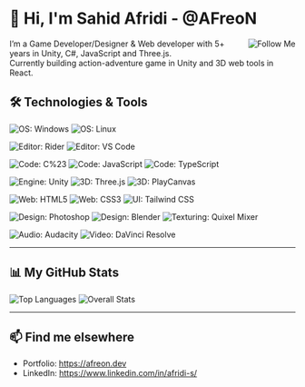 <!-- ABout Me -->
# 👋 Hi, I'm Sahid Afridi - @AFreoN

<a href="https://github.com/AFreoN">
  <img align="right" alt="Follow Me" src="https://img.shields.io/github/followers/AFreoN?label=Follow&style=social" />
</a>

I’m a Game Developer/Designer & Web developer with 5+ years in Unity, C#, JavaScript and Three.js.  
Currently building action-adventure game in Unity and 3D web tools in React.

<!-- Tools -->
## 🛠 Technologies & Tools

<!-- OS -->
![OS: Windows](https://img.shields.io/badge/OS-Windows-0078D6?logo=windows&logoColor=white)
![OS: Linux](https://img.shields.io/badge/OS-Linux-000000?logo=linux&logoColor=white)

<!-- Editors -->
![Editor: Rider](https://img.shields.io/badge/Editor-Rider-000000?logo=jetbrains-rider&logoColor=white)
![Editor: VS Code](https://img.shields.io/badge/Editor-VS%20Code-007ACC?logo=visual-studio-code&logoColor=white)

<!-- Coding -->
![Code: C%23](https://img.shields.io/badge/Code-C%23-239120?logo=c-sharp&logoColor=white)
![Code: JavaScript](https://img.shields.io/badge/Code-JavaScript-F7DF1E?logo=javascript&logoColor=black)
![Code: TypeScript](https://img.shields.io/badge/Code-TypeScript-3178C6?logo=typescript&logoColor=white)

<!-- Engines & Frameworks -->
![Engine: Unity](https://img.shields.io/badge/Engine-Unity-000000?logo=unity&logoColor=white)
![3D: Three.js](https://img.shields.io/badge/3D-Three.js-000000?logo=three.js&logoColor=white)
![3D: PlayCanvas](https://img.shields.io/badge/3D-PlayCanvas-FF3433?logo=playcanvas&logoColor=white)

<!-- Web -->
![Web: HTML5](https://img.shields.io/badge/Web-HTML5-E34F26?logo=html5&logoColor=white)
![Web: CSS3](https://img.shields.io/badge/Web-CSS3-1572B6?logo=css3&logoColor=white)
![UI: Tailwind CSS](https://img.shields.io/badge/UI-Tailwind_CSS-06B6D4?logo=tailwind-css&logoColor=white)

<!-- Design & Art -->
![Design: Photoshop](https://img.shields.io/badge/Design-Photoshop-31A8FF?logo=adobe-photoshop&logoColor=white)
![Design: Blender](https://img.shields.io/badge/Design-Blender-F5792A?logo=blender&logoColor=white)
![Texturing: Quixel Mixer](https://img.shields.io/badge/Texturing-Quixel_Mixer-8338EC?logo=quixel&logoColor=white)

<!-- Audio & Video -->
![Audio: Audacity](https://img.shields.io/badge/Audio-Audacity-1CB51C?logo=audacity&logoColor=white)
![Video: DaVinci Resolve](https://img.shields.io/badge/Video-DaVinci_Resolve-000000?logo=blackmagicdesign&logoColor=white)

---

## 📊 My GitHub Stats

<!-- remove layout=compact so languages render as separate bars -->
![Top Languages](https://github-readme-stats.vercel.app/api/top-langs?username=AFreoN&theme=dracula&count_private=true)
![Overall Stats](https://github-readme-stats.vercel.app/api?username=AFreoN&show_icons=true&theme=dracula&count_private=true)

---

<!-- Follow -->
## 📫 Find me elsewhere

- Portfolio: https://afreon.dev  
- LinkedIn: https://www.linkedin.com/in/afridi-s/


<!--
**AFreoN/AFreoN** is a ✨ _special_ ✨ repository because its `README.md` (this file) appears on your GitHub profile.

Here are some ideas to get you started:

- 🔭 I’m currently working on ...
- 🌱 I’m currently learning ...
- 👯 I’m looking to collaborate on ...
- 🤔 I’m looking for help with ...
- 💬 Ask me about ...
- 📫 How to reach me: ...
- 😄 Pronouns: ...
- ⚡ Fun fact: ...
-->

